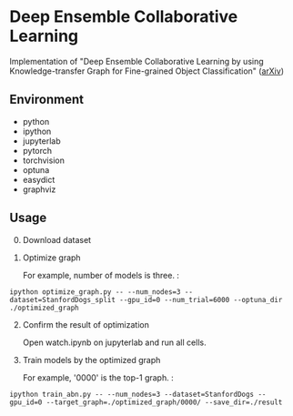 # Deep Ensemble Collaborative Learning
Implementation of "Deep Ensemble Collaborative Learning by using Knowledge-transfer Graph for Fine-grained Object Classification" ([arXiv](https://arxiv.org/abs/2103.14845))

## Environment
* python
* ipython
* jupyterlab
* pytorch
* torchvision
* optuna
* easydict
* graphviz

## Usage
0. Download dataset


1. Optimize graph

    For example, number of models is three. :
~~~ 
ipython optimize_graph.py -- --num_nodes=3 --dataset=StanfordDogs_split --gpu_id=0 --num_trial=6000 --optuna_dir ./optimized_graph
~~~

2. Confirm the result of optimization

    Open watch.ipynb on jupyterlab and run all cells.

3. Train models by the optimized graph

    For example, '0000' is the top-1 graph. :
~~~ 
ipython train_abn.py -- --num_nodes=3 --dataset=StanfordDogs --gpu_id=0 --target_graph=./optimized_graph/0000/ --save_dir=./result
~~~
